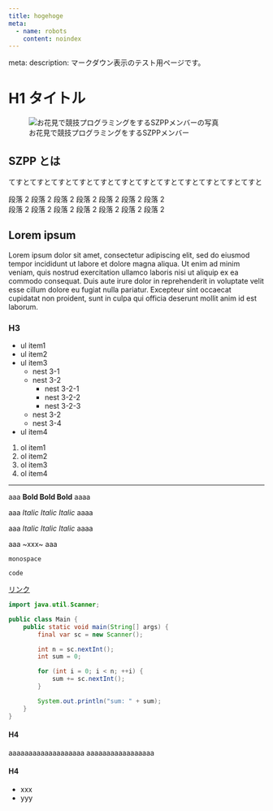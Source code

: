 ```yaml
---
title: hogehoge
meta:
  - name: robots
    content: noindex
---
```


<route lang="yaml">
meta:
  description: マークダウン表示のテスト用ページです。
</route>

# H1 タイトル

<figure>
    <img src="@/assets/ohanami-512x288.jpeg" alt="お花見で競技プログラミングをするSZPPメンバーの写真" />
    <figcaption>お花見で競技プログラミングをするSZPPメンバー</figcaption>
</figure>

## SZPP とは

てすとてすとてすとてすとてすとてすとてすとてすとてすとてすとてすとてすと

段落 2 段落 2 段落 2 段落 2 段落 2 段落 2 段落 2 \
段落 2 段落 2 段落 2 段落 2 段落 2 段落 2 段落 2

## Lorem ipsum

Lorem ipsum dolor sit amet, consectetur adipiscing elit,
sed do eiusmod tempor incididunt ut labore et dolore magna aliqua.
Ut enim ad minim veniam, quis nostrud exercitation ullamco laboris
nisi ut aliquip ex ea commodo consequat.
Duis aute irure dolor in reprehenderit in voluptate velit
esse cillum dolore eu fugiat nulla pariatur.
Excepteur sint occaecat cupidatat non proident,
sunt in culpa qui officia deserunt mollit anim id est laborum.

### H3

- ul item1
- ul item2
- ul item3
  - nest 3-1
  - nest 3-2
    - nest 3-2-1
    - nest 3-2-2
    - nest 3-2-3
  - nest 3-2
  - nest 3-4
- ul item4

1. ol item1
1. ol item2
1. ol item3
1. ol item4

---

aaa **Bold Bold Bold** aaaa

aaa _Italic Italic Italic_ aaaa

aaa _Italic Italic Italic_ aaaa

aaa ~xxx~ aaa

`monospace`

`code`

[リンク](https://example.com)

```java
import java.util.Scanner;

public class Main {
    public static void main(String[] args) {
        final var sc = new Scanner();

        int n = sc.nextInt();
        int sum = 0;

        for (int i = 0; i < n; ++i) {
            sum += sc.nextInt();
        }

        System.out.println("sum: " + sum);
    }
}
```

#### H4

aaaaaaaaaaaaaaaaaaa
aaaaaaaaaaaaaaaaa

#### H4

- xxx
- yyy
